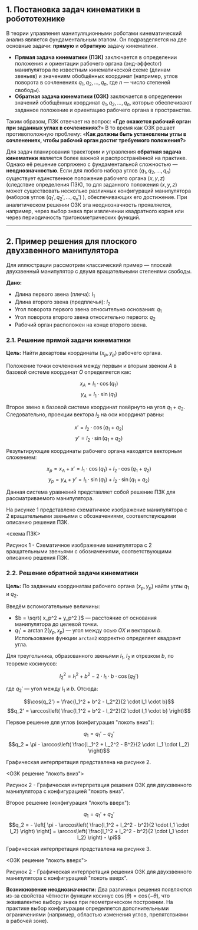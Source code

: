 ## 1. Постановка задач кинематики в робототехнике

В теории управления манипуляционными роботами кинематический анализ является фундаментальным этапом. Он подразделяется на две основные задачи: **прямую** и **обратную** задачу кинематики.

*   **Прямая задача кинематики (ПЗК)** заключается в определении положения и ориентации рабочего органа (энд-эффector) манипулятора по известным кинематической схеме (длинам звеньев) и значениям обобщённых координат (например, углов поворота в сочленениях $q_1, q_2, \dots, q_n$, где $n$ — число степеней свободы).
*   **Обратная задача кинематики (ОЗК)** заключается в определении значений обобщённых координат $q_1, q_2, \dots, q_n$, которые обеспечивают заданное положение и ориентацию рабочего органа в пространстве.

Таким образом, ПЗК отвечает на вопрос: «**Где окажется рабочий орган при заданных углах в сочленениях?**» В то время как ОЗК решает противоположную проблему: «**Как должны быть установлены углы в сочленениях, чтобы рабочий орган достиг требуемого положения?**»

Для задач планирования траектории и управления **обратная задача кинематики** является более важной и распространённой на практике. Однако её решение сопряжено с фундаментальной сложностью — **неоднозначностью**. Если для любого набора углов $(q_1, q_2, \dots, q_n)$ существует единственное положение рабочего органа $(x, y, z)$ (следствие определения ПЗК), то для заданного положения $(x, y, z)$ может существовать несколько различных конфигураций манипулятора (наборов углов $(q_1', q_2', \dots, q_n')$ ), обеспечивающих его достижение. При аналитическом решении ОЗК эта неоднозначность проявляется, например, через выбор знака при извлечении квадратного корня или через периодичность тригонометрических функций.

---

## 2. Пример решения для плоского двухзвенного манипулятора

Для иллюстрации рассмотрим классический пример — плоский двухзвенный манипулятор с двумя вращательными степенями свободы.

**Дано:**

*   Длина первого звена (плеча): $l_1$
*   Длина второго звена (предплечья): $l_2$
*   Угол поворота первого звена относительно основания: $q_1$
*   Угол поворота второго звена относительно первого: $q_2$
*   Рабочий орган расположен на конце второго звена.

### 2.1. Решение прямой задачи кинематики

**Цель:** Найти декартовы координаты $(x_p, y_p)$ рабочего органа.

Положение точки сочленения между первым и вторым звеном $A$ в базовой системе координат $O$ определяется как:

$$x_A = l_1 \cdot \cos(q_1)$$
$$y_A = l_1 \cdot \sin(q_1)$$

Второе звено в базовой системе координат повёрнуто на угол $q_1 + q_2$. Следовательно, проекции вектора $l_2$ на оси координат равны:

$$x' = l_2 \cdot \cos(q_1 + q_2)$$
$$y' = l_2 \cdot \sin(q_1 + q_2)$$

Результирующие координаты рабочего органа находятся векторным сложением:

$$x_p = x_A + x' = l_1 \cdot \cos(q_1) + l_2 \cdot \cos(q_1 + q_2)$$
$$y_p = y_A + y' = l_1 \cdot \sin(q_1) + l_2 \cdot \sin(q_1 + q_2)$$

Данная система уравнений представляет собой решение ПЗК для рассматриваемого манипулятора.

На рисунке 1 представлено схематичное изображение манипулятора с 2
вращательными звеньями с обозначениями, соответствующими описанию
решения ПЗК.

<схема ПЗК>

Рисунок 1 - Схематичное изображение манипулятора с 2 вращательными звеньями с
обозначениями, соответствующими описанию решения ПЗК.

### 2.2. Решение обратной задачи кинематики

**Цель:** По заданным координатам рабочего органа $(x_p, y_p)$ найти углы $q_1$ и $q_2$.

Введём вспомогательные величины:

*   $b = \sqrt{ x_p^2 + y_p^2 }$ — расстояние от основания манипулятора до целевой точки.
*   $q_1' = \arctan2(y_p, x_p)$ — угол между осью $OX$ и вектором $b$. Использование функции `arctan2` корректно определяет квадрант угла.

Для треугольника, образованного звеньями $l_1$, $l_2$ и отрезком $b$, по теореме косинусов:

$$l_2^2 = l_1^2 + b^2 - 2 \cdot l_1 \cdot b \cdot \cos(q_2')$$

где $q_2'$ — угол между $l_1$ и $b$. Отсюда:

$$\cos(q_2') = \frac{l_1^2 + b^2 - l_2^2}{2 \cdot l_1 \cdot b}$$
$$q_2' = \arccos\left( \frac{l_1^2 + b^2 - l_2^2}{2 \cdot l_1 \cdot b} \right)$$

Первое решение для углов (конфигурация "локоть вниз"):

$$q_1 = q_1' - q_2'$$
$$q_2 = \pi - \arccos\left( \frac{L_1^2 + L_2^2 - B^2}{2 \cdot L_1 \cdot L_2} \right)$$

Графическая интерпретация представлена на рисунке 2.

<ОЗК решение "локоть вниз"> 

Рисунок 2 - Графическая интерпретация решения ОЗК для двухзвенного
манипулятора с конфигурацией "локоть вниз".

Второе решение (конфигурация "локоть вверх"):

$$q_1 = q_1' + q_2'$$
$$q_2 = - \left[ \pi - \arccos\left( \frac{l_1^2 + l_2^2 - b^2}{2 \cdot l_1 \cdot l_2} \right) \right] = \arccos\left( \frac{l_1^2 + l_2^2 - b^2}{2 \cdot l_1 \cdot l_2} \right) - \pi$$

Графическая интерпретация представлена на рисунке 3.

<ОЗК решение "локоть вверх"> 

Рисунок 2 - Графическая интерпретация решения ОЗК для двухзвенного
манипулятора с конфигурацией "локоть вверх".

**Возникновение неоднозначности:** Два различных решения появляются из-за свойства чётности функции косинус $\cos(\theta) = \cos(-\theta)$, что эквивалентно выбору знака при геометрическом построении. На практике выбор конфигурации определяется дополнительными ограничениями (например, областью изменения углов, препятствиями в рабочей зоне).
